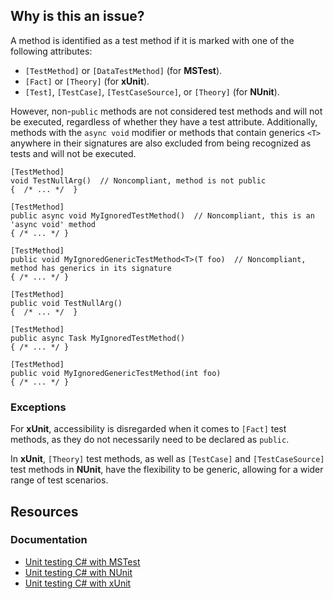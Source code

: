## Why is this an issue?

A method is identified as a test method if it is marked with one of the following attributes:

-   `[TestMethod]` or `[DataTestMethod]` (for **MSTest**).
-   `[Fact]` or `[Theory]` (for **xUnit**).
-   `[Test]`, `[TestCase]`, `[TestCaseSource]`, or `[Theory]` (for **NUnit**).

However, non-`public` methods are not considered test methods and will not be executed, regardless of whether they have a test
attribute. Additionally, methods with the `async void` modifier or methods that contain generics `<T>` anywhere in their
signatures are also excluded from being recognized as tests and will not be executed.

    [TestMethod]
    void TestNullArg()  // Noncompliant, method is not public
    {  /* ... */  }
    
    [TestMethod]
    public async void MyIgnoredTestMethod()  // Noncompliant, this is an 'async void' method
    { /* ... */ }
    
    [TestMethod]
    public void MyIgnoredGenericTestMethod<T>(T foo)  // Noncompliant, method has generics in its signature
    { /* ... */ }

    [TestMethod]
    public void TestNullArg()
    {  /* ... */  }
    
    [TestMethod]
    public async Task MyIgnoredTestMethod()
    { /* ... */ }
    
    [TestMethod]
    public void MyIgnoredGenericTestMethod(int foo)
    { /* ... */ }

### Exceptions

For **xUnit**, accessibility is disregarded when it comes to `[Fact]` test methods, as they do not necessarily need to be
declared as `public`.

In **xUnit**, `[Theory]` test methods, as well as `[TestCase]` and `[TestCaseSource]` test methods in
**NUnit**, have the flexibility to be generic, allowing for a wider range of test scenarios.

## Resources

### Documentation

-   [Unit testing C# with MSTest](https://learn.microsoft.com/en-us/dotnet/core/testing/unit-testing-with-mstest)
-   [Unit testing C# with NUnit](https://learn.microsoft.com/en-us/dotnet/core/testing/unit-testing-with-nunit)
-   [Unit testing C# with xUnit](https://learn.microsoft.com/en-us/dotnet/core/testing/unit-testing-with-dotnet-test)